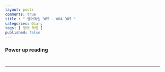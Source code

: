 ```yaml
---
layout: posts
comments: true
title : " 영어독립 365 - W04 D05 "
categories: Diary
tags: [ 영어 독립 ]
published: false
---
```


### Power up reading

```


```
---



